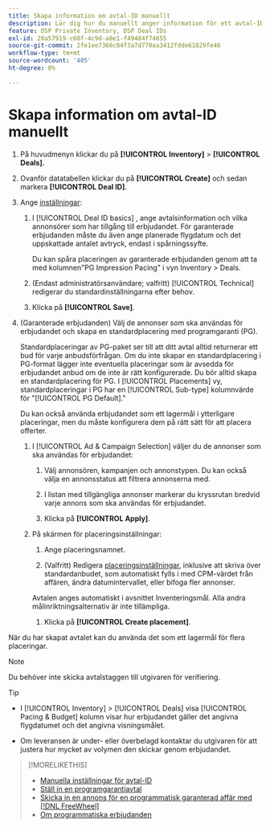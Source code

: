 ```yaml
---
title: Skapa information om avtal-ID manuellt
description: Lär dig hur du manuellt anger information för ett avtal-ID.
feature: DSP Private Inventory, DSP Deal IDs
exl-id: 20a57919-c68f-4c9d-a8e1-f49484f74655
source-git-commit: 2fe1ee7366c84f3a7d770aa3412fdde61829fe46
workflow-type: tm+mt
source-wordcount: '405'
ht-degree: 0%

---
```


# Skapa information om avtal-ID manuellt

1. På huvudmenyn klickar du på **[!UICONTROL Inventory]** > **[!UICONTROL Deals].**

1. Ovanför datatabellen klickar du på **[!UICONTROL Create]** och sedan markera **[!UICONTROL Deal ID]**.

1. Ange [inställningar](deal-id-settings.md):

   1. I [!UICONTROL Deal ID basics] , ange avtalsinformation och vilka annonsörer som har tillgång till erbjudandet. För garanterade erbjudanden måste du även ange planerade flygdatum och det uppskattade antalet avtryck, endast i spårningssyfte.

      Du kan spåra placeringen av garanterade erbjudanden genom att ta med kolumnen&quot;PG Impression Pacing&quot; i vyn Inventory > Deals.

   1. (Endast administratörsanvändare; valfritt) [!UICONTROL Technical] redigerar du standardinställningarna efter behov.

   1. Klicka på **[!UICONTROL Save]**.

1. (Garanterade erbjudanden) Välj de annonser som ska användas för erbjudandet och skapa en standardplacering med programgaranti (PG).

   Standardplaceringar av PG-paket ser till att ditt avtal alltid returnerar ett bud för varje anbudsförfrågan. Om du inte skapar en standardplacering i PG-format lägger inte eventuella placeringar som är avsedda för erbjudandet anbud om de inte är rätt konfigurerade. Du bör alltid skapa en standardplacering för PG. I [!UICONTROL Placements] vy, standardplaceringar i PG har en [!UICONTROL Sub-type] kolumnvärde för &quot;[!UICONTROL PG Default].&quot;

   Du kan också använda erbjudandet som ett lagermål i ytterligare placeringar, men du måste konfigurera dem på rätt sätt för att placera offerter.

   1. I [!UICONTROL Ad & Campaign Selection] väljer du de annonser som ska användas för erbjudandet:

      1. Välj annonsören, kampanjen och annonstypen. Du kan också välja en annonsstatus att filtrera annonserna med.

      1. I listan med tillgängliga annonser markerar du kryssrutan bredvid varje annons som ska användas för erbjudandet.

      1. Klicka på **[!UICONTROL Apply]**.
   1. På skärmen för placeringsinställningar:

      1. Ange placeringsnamnet.

      1. (Valfritt) Redigera [placeringsinställningar](/help/dsp/campaign-management/placements/placement-settings.md), inklusive att skriva över standardanbudet, som automatiskt fylls i med CPM-värdet från affären, ändra datumintervallet, eller bifoga fler annonser.

      Avtalen anges automatiskt i avsnittet Inventeringsmål. Alla andra målinriktningsalternativ är inte tillämpliga.

      1. Klicka på **[!UICONTROL Create placement]**.



När du har skapat avtalet kan du använda det som ett lagermål för flera placeringar.

>[!NOTE]
>
> Du behöver inte skicka avtalstaggen till utgivaren för verifiering.

>[!TIP]
>
>* I [!UICONTROL Inventory] > [!UICONTROL Deals] visa [!UICONTROL Pacing & Budget] kolumn visar hur erbjudandet gäller det angivna flygdatumet och det angivna visningsmålet.
>
>* Om leveransen är under- eller överbelagd kontaktar du utgivaren för att justera hur mycket av volymen den skickar genom erbjudandet.


>[!MORELIKETHIS]
>
>* [Manuella inställningar för avtal-ID](deal-id-settings.md)
>* [Ställ in en programgarantiavtal](programmatic-guaranteed-set-up.md)
>* [Skicka in en annons för en programmatisk garanterad affär med [!DNL FreeWheel]](freewheel-submit.md)
>* [Om programmatiska erbjudanden](programmatic-guaranteed-about.md)

<!-- >* [Specify Placements and Ads for a Private Deal](deal-id-attach-placements.md)-->